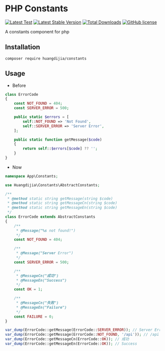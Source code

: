 # PHP Constants

[![Latest Test](https://github.com/huangdijia/php-constants/workflows/tests/badge.svg)](https://github.com/huangdijia/php-constants/actions)
[![Latest Stable Version](https://poser.pugx.org/huangdijia/constants/version.png)](https://packagist.org/packages/huangdijia/constants)
[![Total Downloads](https://poser.pugx.org/huangdijia/constants/d/total.png)](https://packagist.org/packages/huangdijia/constants)
[![GitHub license](https://img.shields.io/github/license/huangdijia/php-constants)](https://github.com/huangdijia/php-constants)

A constants component for php

## Installation

~~~base
composer require huangdijia/constants
~~~

## Usage

- Before

~~~php
class ErrorCode
{
    const NOT_FOUND = 404;
    const SERVER_ERROR = 500;

    public static $errors = [
        self::NOT_FOUND => 'Not Found',
        self::SERVER_ERROR => 'Server Error',
    ];

    public static function getMessage($code)
    {
        return self::$errors[$code] ?? '';
    }
}
~~~

- Now

~~~php
namespace App\Constants;

use Huangdijia\Constants\AbstractConstants;

/**
 * @method static string getMessage(string $code)
 * @method static string getMessageCn(string $code)
 * @method static string getMessageEn(string $code)
 */
class ErrorCode extends AbstractConstants
{
    /**
     * @Message("%s not found!")
     */
    const NOT_FOUND = 404;

    /**
     * @Message("Server Error")
     */
    const SERVER_ERROR = 500;

    /**
     * @MessageCn("成功")
     * @MessageEn("Success")
     */
    const OK = 1;

    /**
     * @MessageCn("失败")
     * @MessageEn("Failure")
     */
    const FAILURE = 0;
}

var_dump(ErrorCode::getMessage(ErrorCode::SERVER_ERROR)); // Server Error
var_dump(ErrorCode::getMessage(ErrorCode::NOT_FOUND, '/api')); // /api not found!
var_dump(ErrorCode::getMessageCn(ErrorCode::OK)); // 成功
var_dump(ErrorCode::getMessageEn(ErrorCode::OK)); // Success
~~~
